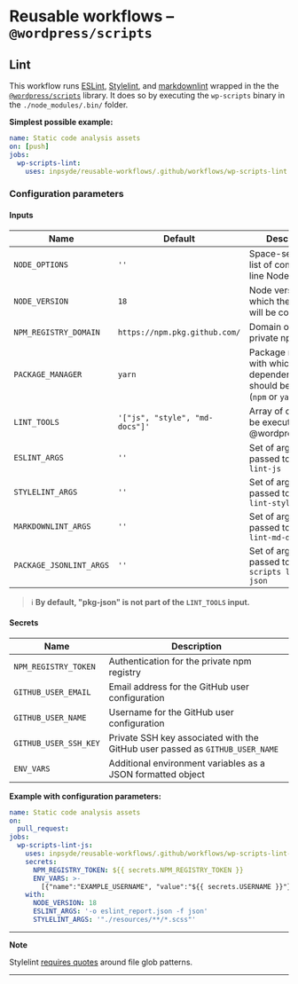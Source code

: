 # Reusable workflows – `@wordpress/scripts`

## Lint

This workflow runs [ESLint](https://eslint.org/), [Stylelint](https://stylelint.io/),
and [markdownlint](https://github.com/DavidAnson/markdownlint) wrapped in the
the [`@wordpress/scripts`](https://developer.wordpress.org/block-editor/reference-guides/packages/packages-scripts/)
library. It does so by executing the `wp-scripts` binary in the `./node_modules/.bin/` folder.

**Simplest possible example:**

```yml
name: Static code analysis assets
on: [push]
jobs:
  wp-scripts-lint:
    uses: inpsyde/reusable-workflows/.github/workflows/wp-scripts-lint.yml@main
```

### Configuration parameters

#### Inputs

| Name                    | Default                        | Description                                                                       |
|-------------------------|--------------------------------|-----------------------------------------------------------------------------------|
| `NODE_OPTIONS`          | `''`                           | Space-separated list of command-line Node options                                 |
| `NODE_VERSION`          | `18`                           | Node version with which the assets will be compiled                               |
| `NPM_REGISTRY_DOMAIN`   | `https://npm.pkg.github.com/`  | Domain of the private npm registry                                                |
| `PACKAGE_MANAGER`       | `yarn`                         | Package manager with which the dependencies should be installed (`npm` or `yarn`) |
| `LINT_TOOLS`            | `'["js", "style", "md-docs"]'` | Array of checks to be executed by @wordpress/scripts                              |
| `ESLINT_ARGS`           | `''`                           | Set of arguments passed to `wp-script lint-js`                                    |
| `STYLELINT_ARGS`        | `''`                           | Set of arguments passed to `wp-script lint-style`                                 |
| `MARKDOWNLINT_ARGS`     | `''`                           | Set of arguments passed to `wp-script lint-md-docs`                               |
| `PACKAGE_JSONLINT_ARGS` | `''`                           | Set of arguments passed to `wp-scripts lint-pkg-json`                             |

> :information_source: **By default, "pkg-json" is not part of the `LINT_TOOLS` input.**

#### Secrets

| Name                  | Description                                                                  |
|-----------------------|------------------------------------------------------------------------------|
| `NPM_REGISTRY_TOKEN`  | Authentication for the private npm registry                                  |
| `GITHUB_USER_EMAIL`   | Email address for the GitHub user configuration                              |
| `GITHUB_USER_NAME`    | Username for the GitHub user configuration                                   |
| `GITHUB_USER_SSH_KEY` | Private SSH key associated with the GitHub user passed as `GITHUB_USER_NAME` |
| `ENV_VARS`            | Additional environment variables as a JSON formatted object                  |

**Example with configuration parameters:**

```yml
name: Static code analysis assets
on:
  pull_request:
jobs:
  wp-scripts-lint-js:
    uses: inpsyde/reusable-workflows/.github/workflows/wp-scripts-lint-js.yml@main
    secrets:
      NPM_REGISTRY_TOKEN: ${{ secrets.NPM_REGISTRY_TOKEN }}
      ENV_VARS: >-
        [{"name":"EXAMPLE_USERNAME", "value":"${{ secrets.USERNAME }}"}]
    with:
      NODE_VERSION: 18
      ESLINT_ARGS: '-o eslint_report.json -f json'
      STYLELINT_ARGS: '"./resources/**/*.scss"'
```

---
**Note**

Stylelint [requires quotes](https://developer.wordpress.org/block-editor/reference-guides/packages/packages-scripts/#lint-style) around file glob patterns.

---
